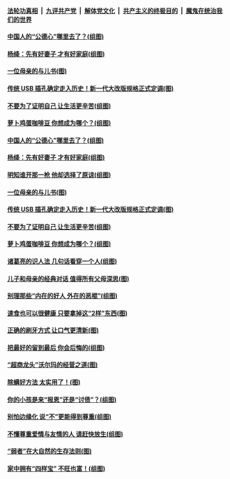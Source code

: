 ####  [法轮功真相](../../../../basic/blob/master/README.md?t=09051213) &nbsp;|&nbsp; [九评共产党](../../../../9ping.md/blob/master/README.md?t=09051213) &nbsp;|&nbsp; [解体党文化](../../../../jtdwh.md/blob/master/README.md?t=09051213)  &nbsp;|&nbsp; [共产主义的终极目的](../../../../gczydzjmd.md/blob/master/README.md?t=09051213) &nbsp;|&nbsp; [魔鬼在统治我们的世界](../../../../mgztzwmdsj.md/blob/master/README.md?t=09051213) 

#### [中国人的“公德心”哪里去了？(组图)](../pages/p8/906244.md?t=09051213) 

#### [杨绛：先有好妻子 才有好家庭(组图)](../pages/p8/905468.md?t=09051213) 

#### [一位母亲的与儿书(图)](../pages/p8/905222.md?t=09051213) 

#### [传统 USB 插孔确定走入历史！新一代大改版规格正式定调(图)](../pages/p8/906163.md?t=09051213) 

#### [不要为了证明自己 让生活更辛苦(组图)](../pages/p8/906055.md?t=09051213) 

#### [萝卜鸡蛋咖啡豆 你想成为哪个？(组图)](../pages/p8/905878.md?t=09051213) 

#### [中国人的“公德心”哪里去了？(组图)](../pages/p8/906244.md?t=09051213) 

#### [杨绛：先有好妻子 才有好家庭(组图)](../pages/p8/905468.md?t=09051213) 

#### [明知谁开那一枪 他却选择了原谅(组图)](../pages/p8/906029.md?t=09051213) 

#### [一位母亲的与儿书(图)](../pages/p8/905222.md?t=09051213) 

#### [传统 USB 插孔确定走入历史！新一代大改版规格正式定调(图)](../pages/p8/906163.md?t=09051213) 

#### [不要为了证明自己 让生活更辛苦(组图)](../pages/p8/906055.md?t=09051213) 

#### [萝卜鸡蛋咖啡豆 你想成为哪个？(组图)](../pages/p8/905878.md?t=09051213) 

#### [诸葛亮的识人法 几句话看穿一个人(组图)](../pages/p8/906117.md?t=09051213) 

#### [儿子和母亲的经典对话 值得所有父母深思(图)](../pages/p8/906077.md?t=09051213) 

#### [别理那些“内在的好人 外在的恶棍”(组图)](../pages/p8/906036.md?t=09051213) 

#### [速食也可以很健康 只要拿掉这“2样”东西(图)](../pages/p8/906033.md?t=09051213) 

#### [正确的刷牙方式 让口气更清新(图)](../pages/p8/905419.md?t=09051213) 

#### [把最好的留到最后 你会后悔的(组图)](../pages/p8/905413.md?t=09051213) 

#### [“超商龙头”沃尔玛的经营之道(图)](../pages/p8/905459.md?t=09051213) 

#### [除螨好方法 太实用了！(图)](../pages/p8/905793.md?t=09051213) 

#### [你的小孩是来“报恩”还是“讨债”？(组图)](../pages/p8/905242.md?t=09051213) 

#### [别怕边缘化 说“不”更能得到尊重(组图)](../pages/p8/905729.md?t=09051213) 

#### [不懂尊重爱情与友情的人 请赶快放生(组图)](../pages/p8/905758.md?t=09051213) 

#### [“弱者”在大自然的生存法则(图)](../pages/p8/905465.md?t=09051213) 

#### [家中拥有“四样宝” 不旺也富！(组图)](../pages/p8/905766.md?t=09051213) 

